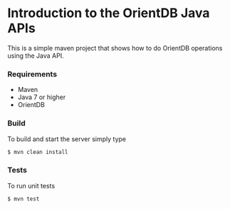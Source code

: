 Introduction to the OrientDB Java APIs
======================================

This is a simple maven project that shows how to do OrientDB operations using the Java API.

### Requirements

- Maven
- Java 7 or higher
- OrientDB

### Build

To build and start the server simply type

```bash
$ mvn clean install
```

### Tests

To run unit tests

```bash
$ mvn test
```